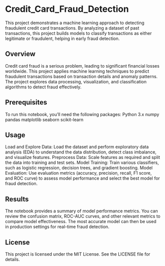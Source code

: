 # Credit_Card_Fraud_Detection
This project demonstrates a machine learning approach to detecting fraudulent credit card transactions. By analyzing a dataset of past transactions, this project builds models to classify transactions as either legitimate or fraudulent, helping in early fraud detection.

## Overview
Credit card fraud is a serious problem, leading to significant financial losses worldwide. This project applies machine learning techniques to predict fraudulent transactions based on transaction details and anomaly patterns. The project explores data processing, visualization, and classification algorithms to detect fraud effectively.

## Prerequisites
To run this notebook, you’ll need the following packages: Python 3.x numpy pandas matplotlib seaborn scikit-learn

## Usage
Load and Explore Data: Load the dataset and perform exploratory data analysis (EDA) to understand the data distribution, detect class imbalance, and visualize features. Preprocess Data: Scale features as required and split the data into training and test sets. Model Training: Train various classifiers, such as logistic regression, decision trees, and gradient boosting. Model Evaluation: Use evaluation metrics (accuracy, precision, recall, F1 score, and ROC curve) to assess model performance and select the best model for fraud detection.

## Results
The notebook provides a summary of model performance metrics. You can review the confusion matrix, ROC-AUC curves, and other relevant metrics to compare model effectiveness. The most accurate model can then be used in production settings for real-time fraud detection.

## License
This project is licensed under the MIT License. See the LICENSE file for details.
